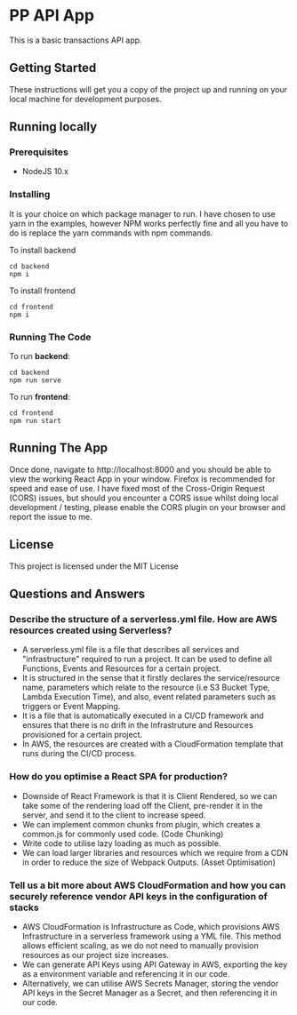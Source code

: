 # PP API App
This is a basic transactions API app.

## Getting Started
These instructions will get you a copy of the project up and running on your local machine for development purposes.

## Running locally
### Prerequisites
- NodeJS 10.x

### Installing
It is your choice on which package manager to run. I have chosen to use yarn in the examples, however NPM works perfectly fine and all you have to do is replace the yarn commands with npm commands.

To install backend
```
cd backend
npm i
```

To install frontend
```
cd frontend
npm i
```
### Running The Code
To run **backend**:
```
cd backend
npm run serve
```

To run **frontend**:
```
cd frontend
npm run start
```

## Running The App
Once done, navigate to http://localhost:8000 and you should be able to view the working React App in your window. Firefox is recommended for speed and ease of use. I have fixed most of the Cross-Origin Request (CORS) issues, but should you encounter a CORS issue whilst doing local development / testing, please enable the CORS plugin on your browser and report the issue to me.

## License
This project is licensed under the MIT License


## Questions and Answers
### Describe the structure of a serverless.yml file. How are AWS resources created using Serverless?
- A serverless.yml file is a file that describes all services and "infrastructure" required to run a project. It can be used to define all Functions, Events and Resources for a certain project.
- It is structured in the sense that it firstly declares the service/resource name, parameters which relate to the resource (i.e S3 Bucket Type, Lambda Execution Time), and also, event related parameters such as triggers or Event Mapping.
- It is a file that is automatically executed in a CI/CD framework and ensures that there is no drift in the Infrastruture and Resources provisioned for a certain project.
- In AWS, the resources are created with a CloudFormation template that runs during the CI/CD process. 

### How do you optimise a React SPA for production?
- Downside of React Framework is that it is Client Rendered, so we can take some of the rendering load off the Client, pre-render it in the server, and send it to the client to increase speed.
- We can implement common chunks from plugin, which creates a common.js for commonly used code. (Code Chunking)
- Write code to utilise lazy loading as much as possible.
- We can load larger libraries and resources which we require from a CDN in order to reduce the size of Webpack Outputs. (Asset Optimisation)

### Tell us a bit more about AWS CloudFormation and how you can securely reference vendor API keys in the configuration of stacks
- AWS CloudFormation is Infrastructure as Code, which provisions AWS Infrastructure in a serverless framework using a YML file. This method allows efficient scaling, as we do not need to manually provision resources as our project size increases.
- We can generate API Keys using API Gateway in AWS, exporting the key as a environment variable and referencing it in our code.
- Alternatively, we can utilise AWS Secrets Manager, storing the vendor API keys in the Secret Manager as a Secret, and then referencing it in our code.
